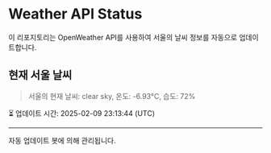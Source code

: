 
# Weather API Status

이 리포지토리는 OpenWeather API를 사용하여 서울의 날씨 정보를 자동으로 업데이트합니다.

## 현재 서울 날씨
> 서울의 현재 날씨: clear sky, 온도: -6.93°C, 습도: 72%

⏳ 업데이트 시간: 2025-02-09 23:13:44 (UTC)

---
자동 업데이트 봇에 의해 관리됩니다.
